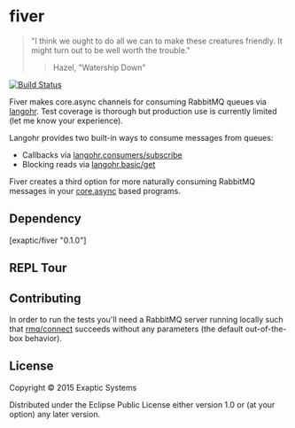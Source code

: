 # fiver

> "I think we ought to do all we can to make these creatures friendly. It might turn out to be well
> worth the trouble."
>> Hazel, "Watership Down"

[![Build Status](https://travis-ci.org/spieden/fiver.svg?branch=master)](https://travis-ci.org/spieden/fiver)

Fiver makes core.async channels for consuming RabbitMQ queues via
[langohr](http://clojurerabbitmq.info/). Test coverage is thorough but production use is currently
limited (let me know your experience).

Langohr provides two built-in ways to consume messages from queues:

  * Callbacks via [langohr.consumers/subscribe](http://reference.clojurerabbitmq.info/langohr.consumers.html#var-subscribe)
  * Blocking reads via [langohr.basic/get](http://reference.clojurerabbitmq.info/langohr.basic.html#var-get)

Fiver creates a third option for more naturally consuming RabbitMQ messages in your [core.async](https://github.com/clojure/core.async)
based programs.

## Dependency

[exaptic/fiver "0.1.0"]

## REPL Tour



## Contributing

In order to run the tests you'll need a RabbitMQ server running locally such that [rmq/connect](http://reference.clojurerabbitmq.info/langohr.core.html#var-connect) succeeds without any parameters (the default out-of-the-box behavior).

## License

Copyright © 2015 Exaptic Systems

Distributed under the Eclipse Public License either version 1.0 or (at
your option) any later version.

